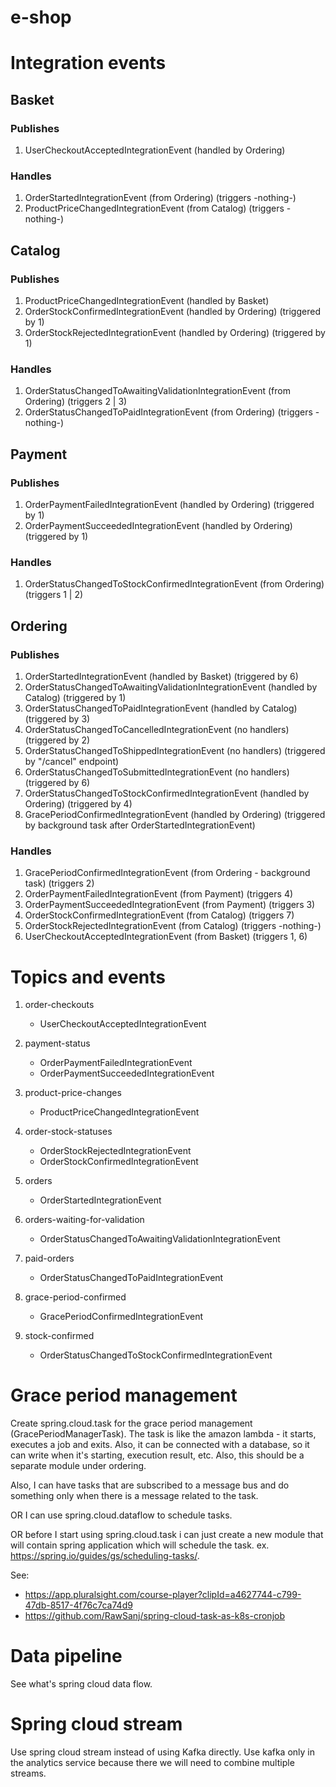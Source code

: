 # e-shop

# Integration events

## Basket
### Publishes
1. UserCheckoutAcceptedIntegrationEvent (handled by Ordering)

### Handles
1. OrderStartedIntegrationEvent (from Ordering) (triggers -nothing-)
2. ProductPriceChangedIntegrationEvent (from Catalog) (triggers -nothing-)

## Catalog
### Publishes
1. ProductPriceChangedIntegrationEvent (handled by Basket)
2. OrderStockConfirmedIntegrationEvent (handled by Ordering) (triggered by 1)
3. OrderStockRejectedIntegrationEvent (handled by Ordering) (triggered by 1)

### Handles
1. OrderStatusChangedToAwaitingValidationIntegrationEvent (from Ordering) (triggers 2 | 3)
2. OrderStatusChangedToPaidIntegrationEvent (from Ordering) (triggers -nothing-)

## Payment
### Publishes
1. OrderPaymentFailedIntegrationEvent (handled by Ordering) (triggered by 1)
2. OrderPaymentSucceededIntegrationEvent (handled by Ordering) (triggered by 1)

### Handles
1. OrderStatusChangedToStockConfirmedIntegrationEvent (from Ordering) (triggers 1 | 2)

## Ordering
### Publishes
1. OrderStartedIntegrationEvent (handled by Basket) (triggered by 6)
2. OrderStatusChangedToAwaitingValidationIntegrationEvent (handled by Catalog) (triggered by 1)
3. OrderStatusChangedToPaidIntegrationEvent (handled by Catalog) (triggered by 3)
4. OrderStatusChangedToCancelledIntegrationEvent (no handlers) (triggered by 2)
5. OrderStatusChangedToShippedIntegrationEvent (no handlers) (triggered by "/cancel" endpoint)
6. OrderStatusChangedToSubmittedIntegrationEvent (no handlers) (triggered by 6)
7. OrderStatusChangedToStockConfirmedIntegrationEvent (handled by Ordering) (triggered by 4)
8. GracePeriodConfirmedIntegrationEvent (handled by Ordering) (triggered by background task after OrderStartedIntegrationEvent)

### Handles
1. GracePeriodConfirmedIntegrationEvent (from Ordering - background task) (triggers 2)
2. OrderPaymentFailedIntegrationEvent (from Payment) (triggers 4)
3. OrderPaymentSucceededIntegrationEvent (from Payment) (triggers 3)
4. OrderStockConfirmedIntegrationEvent (from Catalog) (triggers 7)
5. OrderStockRejectedIntegrationEvent (from Catalog) (triggers -nothing-)
6. UserCheckoutAcceptedIntegrationEvent (from Basket) (triggers 1, 6)

# Topics and events
1. order-checkouts
    - UserCheckoutAcceptedIntegrationEvent
    
2. payment-status
    - OrderPaymentFailedIntegrationEvent
    - OrderPaymentSucceededIntegrationEvent
    
3. product-price-changes
    - ProductPriceChangedIntegrationEvent
    
4. order-stock-statuses
    - OrderStockRejectedIntegrationEvent
    - OrderStockConfirmedIntegrationEvent
    
5. orders
    - OrderStartedIntegrationEvent
    
6. orders-waiting-for-validation
    - OrderStatusChangedToAwaitingValidationIntegrationEvent
    
7. paid-orders
    - OrderStatusChangedToPaidIntegrationEvent

8. grace-period-confirmed
    - GracePeriodConfirmedIntegrationEvent

6. stock-confirmed
    - OrderStatusChangedToStockConfirmedIntegrationEvent

# Grace period management
Create spring.cloud.task for the grace period management (GracePeriodManagerTask). 
The task is like the amazon lambda - it starts, executes a job and exits. Also, it can be connected
with a database, so it can write when it's starting, execution result, etc.
Also, this should be a separate module under ordering.

Also, I can have tasks that are subscribed to a message bus and do something
only when there is a message related to the task.

OR I can use spring.cloud.dataflow to schedule tasks.

OR before I start using spring.cloud.task i can just create a new module that will 
contain spring application which will schedule the task. ex. https://spring.io/guides/gs/scheduling-tasks/.


See:
- https://app.pluralsight.com/course-player?clipId=a4627744-c799-47db-8517-4f76c7ca74d9
- https://github.com/RawSanj/spring-cloud-task-as-k8s-cronjob

# Data pipeline
See what's spring cloud data flow. 

# Spring cloud stream
Use spring cloud stream instead of using Kafka directly. Use kafka only
in the analytics service because there we will need to combine multiple streams.
